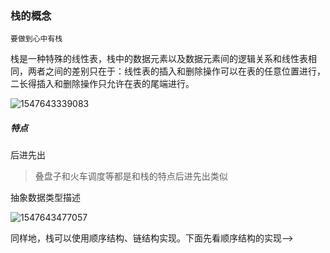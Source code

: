 ### 栈的概念

`要做到心中有栈`

栈是一种特殊的线性表，栈中的数据元素以及数据元素间的逻辑关系和线性表相同，两者之间的差别只在于：线性表的插入和删除操作可以在表的任意位置进行，二长得插入和删除操作只允许在表的尾端进行。

![1547643339083](assets/1547643339083.png)

##### 特点

后进先出

> 叠盘子和火车调度等都是和栈的特点后进先出类似

抽象数据类型描述

![1547643477057](assets/1547643477057.png)

同样地，栈可以使用顺序结构、链结构实现。下面先看顺序结构的实现-->

